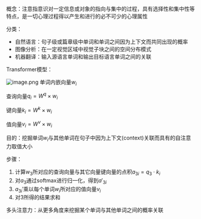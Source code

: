 概念：注意指意识对一定信息或对象的指向与集中的过程，具有选择性和集中性等特点，是一切心理过程得以产生和进行的必不可少的心理属性

分类：

+ 自然语言：句子级或篇章级中单词和单词之间因为上下文而共同出现的概率
+ 图像分析：在一定视觉区域中视觉子块之间的空间分布模式
+ 机器翻译：输入源语言单词和输出目标语言单词之间的关联

Transformer模型：

![image.png](https://s2.loli.net/2023/11/20/eMLRZ9lEK68aYCP.png)
单词内嵌向量$w_i$

查询向量$q_i=W^q\times w_i$

键向量$k_i=W^k\times w_i$

值向量$v_i=W^v\times w_i$

目的：挖掘单词$w_i$与其他单词在句子中因为上下文(context)关联而具有的自注意力取值大小

步骤：

1. 计算$w_3$所对应的查询向量与其它向量键向量的点积$a_{3i}=q_3\cdot k_i$
2. 对$a_3$通过softmax进行归一化，得到$a'_{3i}$
3. $a_{3i}'$乘以每个单词$w_i$所对应的值向量$v_i$
4. 对3所得的结果求和

多头注意力：从更多角度来挖掘某个单词与其他单词之间的概率关联
